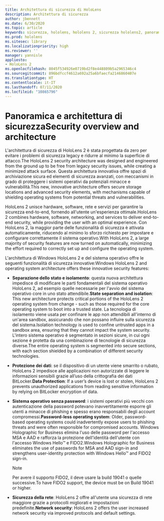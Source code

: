 ```yaml
---
title: Architettura di sicurezza di HoloLens
description: Architettura di sicurezza
author: jbennett
ms.date: 6/30/2020
ms.topic: article
keywords: sicurezza, hololens, hololens 2, sicurezza hololens2, panoramica della sicurezza, architettura di sicurezza, architettura, architettura hololens 2
ms.prod: hololens
ms.sitesec: library
ms.localizationpriority: high
ms.reviewer: ''
manager: yannisle
appliesto:
- HoloLens 2
ms.openlocfilehash: 8045f534926e0719bd2f8e448809b5a2965346c4
ms.sourcegitcommit: 896bdfccf4612a692a25a6bfaecfa2146860407e
ms.translationtype: HT
ms.contentlocale: it-IT
ms.lasthandoff: 07/11/2020
ms.locfileid: "10865796"
---
```

# <span data-ttu-id="6e57d-104">Panoramica e architettura di sicurezza</span><span class="sxs-lookup"><span data-stu-id="6e57d-104">Security overview and architecture</span></span>

<span data-ttu-id="6e57d-105">L'architettura di sicurezza di HoloLens 2 è stata progettata da zero per evitare i problemi di sicurezza legacy e ridurre al minimo la superficie di attacco.</span><span class="sxs-lookup"><span data-stu-id="6e57d-105">The HoloLens 2 security architecture was designed and engineered from the ground up to be free from legacy security issues, while creating a minimized attack surface.</span></span> <span data-ttu-id="6e57d-106">Questa architettura innovativa offre spazi di archiviazione sicura ed elementi di sicurezza avanzati, con meccanismi in grado di proteggere i sistemi operativi da potenziali minacce e vulnerabilità.</span><span class="sxs-lookup"><span data-stu-id="6e57d-106">This new, innovative architecture offers secure storage locations and advanced security elements, with mechanisms capable of shielding operating systems from potential threats and vulnerabilities.</span></span>

<span data-ttu-id="6e57d-107">HoloLens 2 unisce hardware, software, rete e servizi per garantire la sicurezza end-to-end, fornendo all'utente un'esperienza ottimale.</span><span class="sxs-lookup"><span data-stu-id="6e57d-107">HoloLens 2 combines hardware, software, networking, and services to deliver end-to-end security, while providing the user with an optimal experience.</span></span> <span data-ttu-id="6e57d-108">Con HoloLens 2, la maggior parte delle funzionalità di sicurezza è attivata automaticamente, riducendo al minimo lo sforzo richiesto per impostare e configurare correttamente il sistema operativo.</span><span class="sxs-lookup"><span data-stu-id="6e57d-108">With HoloLens 2, a large majority of security features are now turned on automatically, minimizing the effort required to correctly set up and configure the operating system.</span></span>

<span data-ttu-id="6e57d-109">L'architettura di Windows HoloLens 2 e del sistema operativo offre le seguenti funzionalità di sicurezza innovative:</span><span class="sxs-lookup"><span data-stu-id="6e57d-109">Windows HoloLens 2 and operating system architecture offers these innovative security features:</span></span>

  * <span data-ttu-id="6e57d-110">**Separazione dello stato e isolamento**: questa nuova architettura impedisce di modificare le parti fondamentali del sistema operativo HoloLens 2, ad esempio quelle necessarie per l'avvio del sistema operativo core in uno stato attendibile.</span><span class="sxs-lookup"><span data-stu-id="6e57d-110">**State separation and isolation**:  This new architecture protects critical portions of the HoloLens 2 operating system from change - such as those required for the core operating system to boot into a trusted state.</span></span> <span data-ttu-id="6e57d-111">La tecnologia di isolamento viene usata per confinare le app non attendibili all'interno di un'area sandbox, assicurando che non possano influire sulla sicurezza del sistema.</span><span class="sxs-lookup"><span data-stu-id="6e57d-111">Isolation technology is used to confine untrusted apps in a sandbox area, ensuring that they cannot impact the system security.</span></span> <span data-ttu-id="6e57d-112">L'intero sistema operativo è segmentato in sezioni sicure, in cui ogni sezione è protetta da una combinazione di tecnologie di sicurezza diverse.</span><span class="sxs-lookup"><span data-stu-id="6e57d-112">The entire operating system is segmented into secure sections, with each section shielded by a combination of different security technologies.</span></span>
  
  * <span data-ttu-id="6e57d-113">**Protezione dei dati**: se il dispositivo di un utente viene smarrito o rubato, HoloLens 2 impedisce alle applicazioni non autorizzate di leggere le informazioni sensibili grazie all’uso della crittografia dei dati BitLocker.</span><span class="sxs-lookup"><span data-stu-id="6e57d-113">**Data Protection**: If a user’s device is lost or stolen, HoloLens 2 prevents unauthorized applications from reading sensitive information by relying on BitLocker encryption of data.</span></span> 
  
  * <span data-ttu-id="6e57d-114">**Sistema operativo senza password**: i sistemi operativi più vecchi con autenticazione della password potevano inavvertitamente esporre gli utenti a minacce di phishing e spesso erano responsabili degli account compromessi.</span><span class="sxs-lookup"><span data-stu-id="6e57d-114">**Password-less operating system**:  Older, password-based operating systems could inadvertently expose users to phishing threats and were often responsible for compromised accounts.</span></span> <span data-ttu-id="6e57d-115">Windows Holographic for Business elimina l'uso delle password per l'accesso MSA e AAD e rafforza la protezione dell'identità dell'utente con l'accesso Windows Hello™ e FIDO2.</span><span class="sxs-lookup"><span data-stu-id="6e57d-115">Windows Holographic for Business eliminates the use of passwords for MSA and AAD sign-in and strengthens user-identity protection with Windows Hello™ and FIDO2 sign-in.</span></span> 
  
    > [!NOTE]
    > <span data-ttu-id="6e57d-116">Per avere il supporto FIDO2, il deve usare la build 19041 o quelle successive.</span><span class="sxs-lookup"><span data-stu-id="6e57d-116">To have FIDO2 support, the device must be on Build 19041 or higher.</span></span> 

  * <span data-ttu-id="6e57d-117">**Sicurezza della rete**: HoloLens 2 offre all'utente una sicurezza di rete maggiore grazie a protocolli migliorati e impostazioni predefinite.</span><span class="sxs-lookup"><span data-stu-id="6e57d-117">**Network security**: HoloLens 2 offers the user increased network security via improved protocols and default settings.</span></span>
